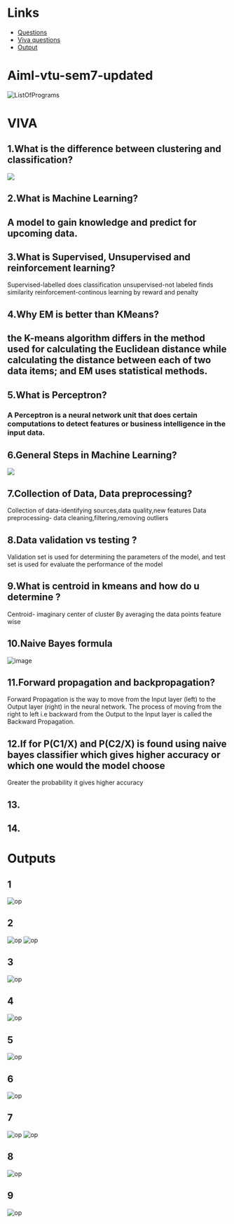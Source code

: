 # Links
- [Questions](#aiml-vtu-sem7-updated)
- [Viva questions](#viva)
- [Output](#outputs)

# Aiml-vtu-sem7-updated
![ListOfPrograms](prgm_list.png)

# VIVA
## 1.What is the difference between clustering and classification?
![](https://2.bp.blogspot.com/-LhyStdU3zD8/XEAobVEzJLI/AAAAAAAAANI/-1aSSlsUMUYD9JNEZIg7i0qWafIFmhx6gCLcBGAs/s1600/difference%2Bbetween%2Bclassification%2Band%2Bclustering%2Bin%2Bhindi.png)
## 2.What is Machine Learning?
## A model to gain knowledge and predict for upcoming data.

## 3.What is Supervised, Unsupervised and reinforcement learning?
Supervised-labelled does classification
unsupervised-not labeled finds similarity
reinforcement-continous learning by reward and penalty

## 4.Why EM is better than KMeans?
## the K-means algorithm differs in the method used for calculating the Euclidean distance while calculating the distance between each of two data items; and EM uses statistical methods.

## 5.What is Perceptron?
### A Perceptron is a neural network unit that does certain computations to detect features or business intelligence in the input data. 

## 6.General Steps in Machine Learning?
![](https://d1m75rqqgidzqn.cloudfront.net/2019/10/what-is-machine-learning-7-steps-of-machine-learning.jpg)

## 7.Collection of Data, Data preprocessing?
Collection of data-identifying sources,data quality,new features
Data preprocessing- data cleaning,filtering,removing outliers

## 8.Data validation vs testing ?
Validation set is used for determining the parameters of the model, 
and test set is used for evaluate the performance of the model

## 9.What is centroid in kmeans and how do u determine ?
Centroid- imaginary center of cluster
By averaging the data points feature wise

## 10.Naive Bayes formula
![image](https://user-images.githubusercontent.com/50227418/160131690-e1997d41-ab44-4ada-9c4d-a485a12cbc9f.png)

## 11.Forward propagation and backpropagation?
Forward Propagation is the way to move from the Input layer (left) to the Output layer (right) in the neural network. The process of moving from the right to left i.e backward from the Output to the Input layer is called the Backward Propagation.

## 12.If for P(C1/X) and P(C2/X) is found using naive bayes classifier which gives higher accuracy or which one would the model choose
Greater the probability it gives higher accuracy

## 13.

## 14.

# Outputs

## 1
![op](/Outputs/1.jpg)
## 2
![op](/Outputs/2.1.jpg)
![op](/Outputs/2.2.jpg)
## 3
![op](/Outputs/5New.jpeg)
## 4
![op](/Outputs/6New.jpeg)
## 5
![op](/Outputs/5.jpg)
## 6
![op](/Outputs/6.jpg)
## 7
![op](/Outputs/7.jpg)
![op](/Outputs/Figure_1.png)
## 8
![op](/Outputs/8.jpg)
## 9
![op](/Outputs/9.png)
